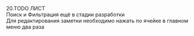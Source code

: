20.TODO ЛИСТ  
Поиск и Фильтрация ещё в стадии разработки  
Для редактирования заметки необходимо нажать по ячейке в главном меню два раза

